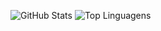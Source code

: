 ![GitHub Stats](https://github-readme-stats.vercel.app/api?username=delta-isr&show_icons=true)
![Top Linguagens](https://github-readme-stats.vercel.app/api/top-langs/?username=delta-isr&layout=full)


